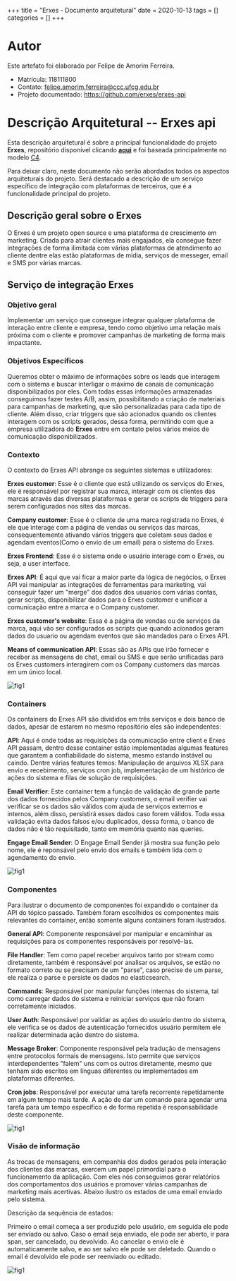 +++
title = "Erxes - Documento arquitetural"
date = 2020-10-13
tags = []
categories = []
+++

# Autor

Este artefato foi elaborado por Felipe de Amorim Ferreira.

- Matrícula: 118111800
- Contato: felipe.amorim.ferreira@ccc.ufcg.edu.br
- Projeto documentado: https://github.com/erxes/erxes-api

# Descrição Arquitetural -- Erxes api

Esta descrição arquitetural é sobre a principal funcionalidade do projeto **Erxes**, repositório disponível clicando **[aqui](https://github.com/erxes/erxes-api)** e foi baseada principalmente no modelo [C4](https://c4model.com/).

Para deixar claro, neste documento não serão abordados todos os aspectos arquiteturais do projeto. Será destacado a descrição de um serviço específico de integração com plataformas de terceiros, que é a funcionalidade principal do projeto.

## Descrição geral sobre o Erxes

O Erxes é um projeto open source e uma plataforma de crescimento em marketing. Criada para atrair clientes mais engajados, ela consegue fazer integrações de forma ilimitada com várias plataformas de atendimento ao cliente dentre elas estão plataformas de mídia, serviços de messeger, email e SMS por várias marcas.

## Serviço de integração Erxes

### Objetivo geral

Implementar um serviço que consegue integrar qualquer plataforma de interação entre cliente e empresa, tendo como objetivo uma relação mais próxima com o cliente e promover campanhas de marketing de forma mais impactante.

### Objetivos Específicos

Queremos obter o máximo de informações sobre os leads que interagem com o sistema e buscar interligar o máximo de canais de comunicação disponibilizados por eles. Com todas essas informações armazenadas conseguimos fazer testes A/B, assim, possibilitando a criação de materiais para campanhas de marketing, que são personalizadas para cada tipo de cliente. Além disso, criar triggers que são acionados quando os clientes interagem com os scripts gerados, dessa forma, permitindo com que a empresa utilizadora do **Erxes** entre em contato pelos vários meios de comunicação disponibilizados.

### Contexto

O contexto do Erxes API abrange os seguintes sistemas e utilizadores:

**Erxes customer**: Esse é o cliente que está utilizando os serviços do Erxes, ele é responsável por registrar sua marca, interagir com os clientes das marcas através das diversas plataformas e gerar os scripts de triggers para serem configurados nos sites das marcas.

**Company customer**: Esse é o cliente de uma marca registrada no Erxes, é ele que interage com a página de vendas ou serviços das marcas, consequentemente ativando vários triggers que coletam seus dados e agendam eventos(Como o envio de um email) para o sistema do Erxes.

**Erxes Frontend**: Esse é o sistema onde o usuário interage com o Erxes, ou seja, a user interface.

**Erxes API**: É aqui que vai ficar a maior parte da lógica de negócios, o Erxes API vai manipular as integrações de ferramentas para marketing, vai conseguir fazer um "merge" dos dados dos usuarios com várias contas, gerar scripts, disponibilizar dados para o Erxes customer e unificar a comunicação entre a marca e o Company customer.

**Erxes customer's website**: Essa é a página de vendas ou de serviços da marca, aqui vão ser configurados os scripts que quando acionados geram dados do usuario ou agendam eventos que são mandados para o Erxes API.

**Means of communication API**: Essas são as APIs que irão fornecer e receber as mensagens de chat, email ou SMS e que serão unificadas para os Erxes customers interagirem com os Company customers das marcas em um único local.

![fig1](context.png)

### Containers

Os containers do Erxes API são divididos em três serviços e dois banco de dados, apesar de estarem no mesmo repositório eles são independentes:

**API**: Aqui é onde todas as requisições da comunicação entre client e Erxes API passam, dentro desse container estão implementadas algumas features que garantem a confiabilidade do sistema, mesmo estando instável ou caindo. Dentre várias features temos: Manipulação de arquivos XLSX para envio e recebimento, serviços cron job, implementação de um histórico de ações do sistema e filas de solução de requisições.

**Email Verifier**: Este container tem a função de validação de grande parte dos dados fornecidos pelos Company customers, o email verifier vai verificar se os dados são válidos com ajuda de serviços externos e internos, além disso, persistirá esses dados caso forem válidos. Toda essa validação evita dados falsos e/ou duplicados, dessa forma, o banco de dados não é tão requisitado, tanto em memória quanto nas queries.

**Engage Email Sender**: O Engage Email Sender já mostra sua função pelo nome, ele é reponsável pelo envio dos emails e também lida com o agendamento do envio.

![fig1](containers.png)

### Componentes

Para ilustrar o documento de componentes foi expandido o container da API do tópico passado.
Também foram escolhidos os componentes mais relevantes do container, então somente alguns containers foram ilustrados.

**General API**: Componente responsável por manipular e encaminhar as requisições para os componentes responsáveis por resolvê-las.

**File Handler**: Tem como papel receber arquivos tanto por stream como diretamente, também é responsável por analisar os arquivos, se estão no formato correto ou se precisam de um "parse", caso precise de um parse, ele realiza o parse e persiste os dados no elasticsearch.

**Commands**: Responsável por manipular funções internas do sistema, tal como carregar dados do sistema e reiniciar serviços que não foram corretamente iniciados.

**User Auth**: Responsável por validar as ações do usuário dentro do sistema, ele verifica se os dados de autenticação fornecidos usuário permitem ele realizar determinada ação dentro do sistema.

**Message Broker**: Componente responsável pela tradução de mensagens entre protocolos formais de mensagens. Isto permite que serviços interdependentes "falem" uns com os outros diretamente, mesmo que tenham sido escritos em línguas diferentes ou implementados em plataformas diferentes.

**Cron jobs**: Responsável por executar uma tarefa recorrente repetidamente em algum tempo mais tarde. A ação de dar um comando para agendar uma tarefa para um tempo específico e de forma repetida é responsabilidade deste componente.

![fig1](components.png)

### Visão de informação

As trocas de mensagens, em companhia dos dados gerados pela interação dos clientes das marcas, exercem um papel primordial para o funcionamento da aplicação. Com eles nós conseguimos gerar relatórios dos comportamentos dos usuários e promover várias campanhas de marketing mais acertivas. Abaixo ilustro os estados de uma email enviado pelo sistema.

Descrição da sequência de estados:

Primeiro o email começa a ser produzido pelo usuário, em seguida ele pode ser enviado ou salvo. Caso o email seja enviado, ele pode ser aberto, ir para span, ser cancelado, ou devolvido. Ao cancelar o envio ele é automaticamente salvo, e ao ser salvo ele pode ser deletado. Quando o email é devolvido ele pode ser reenviado ou editado.


![fig1](states.png)
